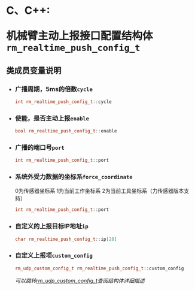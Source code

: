 # <p class="hidden">C、C++: </p>机械臂主动上报接口配置结构体`rm_realtime_push_config_t`

## 类成员变量说明

- ### 广播周期，5ms的倍数`cycle`

    ```C++
    int rm_realtime_push_config_t::cycle
    ```

- ### 使能，是否主动上报`enable`

    ```C++
    bool rm_realtime_push_config_t::enable
    ```

- ### 广播的端口号`port`

    ```C++
    int rm_realtime_push_config_t::port
    ```

- ### 系统外受力数据的坐标系`force_coordinate`

    0为传感器坐标系 1为当前工作坐标系 2为当前工具坐标系（力传感器版本支持）

    ```C++
    int rm_realtime_push_config_t::port
    ```

- ### 自定义的上报目标IP地址`ip`

    ```C++
    char rm_realtime_push_config_t::ip[28]
    ```

- ### 自定义上报项`custom_config`

    ```C++
    rm_udp_custom_config_t rm_realtime_push_config_t::custom_config
    ```
    *可以跳转[rm_udp_custom_config_t](../struct/udpCustomConfig)查阅结构体详细描述*
